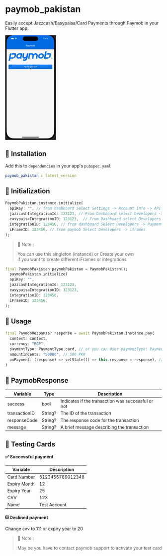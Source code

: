 # paymob_pakistan

Easily accept Jazzcash/Easypaisa/Card Payments through Paymob in your Flutter app.

![Example](https://github.com/AhmedAbogameel/paymob_payment/blob/master/example.gif)

## :rocket: Installation

Add this to `dependencies` in your app's `pubspec.yaml`

```yaml
paymob_pakistan : latest_version
```

## :hammer: Initialization

```dart
PaymobPakistan.instance.initialize(
  apiKey: "", // from dashboard Select Settings -> Account Info -> API Key 
  jazzcashIntegrationId: 123123, // From Dashboard select Developers -> Payment Integrations -> JazzCash Integration ID
  easypaisaIntegrationID: 123123,  // From Dashboard select Developers -> Payment Integrations -> EasyPaisa Integration ID
  integrationID: 123456, // from dashboard Select Developers -> Payment Integrations -> Online Card ID 
  iFrameID: 123456, // from paymob Select Developers -> iframes 
);
```

> :pushpin: Note :
>
> You can use this singleton (instance) 
> or 
> Create your own  
> if you want to create different iFrames or integrations
```dart
final PaymobPakistan paymobPakistan = PaymobPakistan();
  paymobPakistan.initialize(
  apiKey: "", 
  jazzcashIntegrationId: 123123, 
  easypaisaIntegrationID: 123123,  
  integrationID: 123456, 
  iFrameID: 123456, 
);
```

## :bookmark: Usage

```dart
final PaymobResponse? response = await PaymobPakistan.instance.pay(
  context: context,
  currency: "EGP",
  paymentType: PaymentType.card, // or you can User paymentType: PaymentType.jazzcash OR PaymentType.easypaisa
  amountInCents: "50000", // 500 PKR
  onPayment: (response) => setState(() => this.response = response), // Optional
)
```

## :incoming_envelope: PaymobResponse

| Variable      | Type    | Description          |
| ------------- |---------| -------------------- |
| success       | bool    | Indicates if the transaction was successful or not |
| transactionID | String? | The ID of the transaction |
| responseCode  | String? | The response code for the transaction |
| message       | String? | A brief message describing the transaction |


## :test_tube: Testing Cards

#### :white_check_mark: Successful payment

| Variable     | Description      |
|--------------|------------------|
| Card Number  | 5123456789012346 |
| Expiry Month | 12               |
| Expiry Year  | 25               |
| CVV          | 123              |
| Name         | Test Account     |


#### :negative_squared_cross_mark: Declined payment

Change cvv to 111 or expiry year to 20

> :pushpin: Note :
> 
> May be you have to contact paymob support to activate your test card 